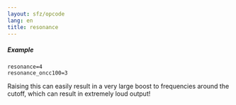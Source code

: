 ```yaml
---
layout: sfz/opcode
lang: en
title: resonance
---
```

##### Example

```
resonance=4
resonance_oncc100=3
```

Raising this can easily result in a very large boost to frequencies around
the cutoff, which can result in extremely loud output!
